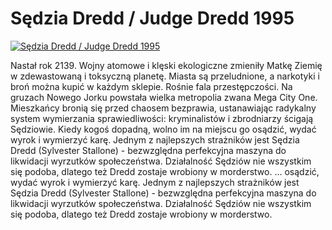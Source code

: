 Sędzia Dredd / Judge Dredd 1995 
=============
[![Sędzia Dredd / Judge Dredd 1995 ](http://vidos.pl/images/player.gif)](http://vidos.pl/sedzia-dredd-judge-dredd-1995)

 Nastał rok 2139. Wojny atomowe i klęski ekologiczne zmieniły Matkę Ziemię w zdewastowaną i toksyczną planetę. Miasta są przeludnione, a narkotyki i broń można kupić w każdym sklepie. Rośnie fala przestępczości. Na gruzach Nowego Jorku powstała wielka metropolia zwana Mega City One. Mieszkańcy bronią się przed chaosem bezprawia, ustanawiając radykalny system wymierzania sprawiedliwości: kryminalistów i zbrodniarzy ścigają Sędziowie. Kiedy kogoś dopadną, wolno im na miejscu go osądzić, wydać wyrok i wymierzyć karę. Jednym z najlepszych strażników jest Sędzia Dredd (Sylvester Stallone) - bezwzględna perfekcyjna maszyna do likwidacji wyrzutków społeczeństwa. Działalność Sędziów nie wszystkim się podoba, dlatego też Dredd zostaje wrobiony w morderstwo.   ... osądzić, wydać wyrok i wymierzyć karę. Jednym z najlepszych strażników jest Sędzia Dredd (Sylvester Stallone) - bezwzględna perfekcyjna maszyna do likwidacji wyrzutków społeczeństwa. Działalność Sędziów nie wszystkim się podoba, dlatego też Dredd zostaje wrobiony w morderstwo.
